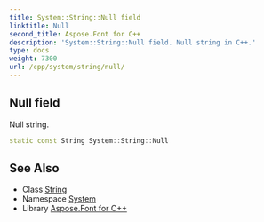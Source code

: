 ```yaml
---
title: System::String::Null field
linktitle: Null
second_title: Aspose.Font for C++
description: 'System::String::Null field. Null string in C++.'
type: docs
weight: 7300
url: /cpp/system/string/null/
---
```

## Null field


Null string.

```cpp
static const String System::String::Null
```

## See Also

* Class [String](../)
* Namespace [System](../../)
* Library [Aspose.Font for C++](../../../)
